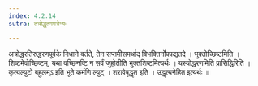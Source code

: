 ```yaml
---
index: 4.2.14
sutra: तत्रोद्धृतममत्रेभ्यः

---
```

 अत्रोद्धरतिरुद्धरणपूर्वके निधाने वर्तते, तेन सप्तमीसमर्थाद् विभक्तिर्नोपपद्यतदे । भुक्तोच्छिष्टमिति । शिष्टमेवोच्छिष्टम्, यथा वच्छिनष्टि न सर्वं जुहोतीति भुक्तशिष्टमित्यर्थः । यस्योद्धरणमिति प्रासिद्धिरिति । कृत्यल्युटो बहुलम्ऽ इति भूते कर्मणि ल्युट् । शरावेषूद्धृत इति । उद्धृत्यनेहित इत्यर्थः ॥